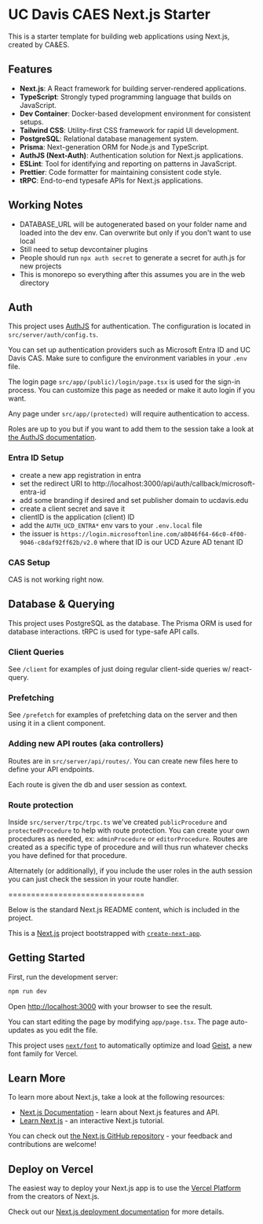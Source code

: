 # UC Davis CAES Next.js Starter

This is a starter template for building web applications using Next.js, created by CA&ES.

## Features

- **Next.js**: A React framework for building server-rendered applications.
- **TypeScript**: Strongly typed programming language that builds on JavaScript.
- **Dev Container**: Docker-based development environment for consistent setups.
- **Tailwind CSS**: Utility-first CSS framework for rapid UI development.
- **PostgreSQL**: Relational database management system.
- **Prisma**: Next-generation ORM for Node.js and TypeScript.
- **AuthJS (Next-Auth)**: Authentication solution for Next.js applications.
- **ESLint**: Tool for identifying and reporting on patterns in JavaScript.
- **Prettier**: Code formatter for maintaining consistent code style.
- **tRPC**: End-to-end typesafe APIs for Next.js applications.

## Working Notes

- DATABASE_URL will be autogenerated based on your folder name and loaded into the dev env. Can overwrite but only if you don't want to use local
- Still need to setup devcontainer plugins
- People should run `npx auth secret` to generate a secret for auth.js for new projects
- This is monorepo so everything after this assumes you are in the web directory

## Auth

This project uses [AuthJS](https://authjs.dev) for authentication. The configuration is located in `src/server/auth/config.ts`.

You can set up authentication providers such as Microsoft Entra ID and UC Davis CAS. Make sure to configure the environment variables in your `.env` file.

The login page `src/app/(public)/login/page.tsx` is used for the sign-in process. You can customize this page as needed or make it auto login if you want.

Any page under `src/app/(protected)` will require authentication to access.

Roles are up to you but if you want to add them to the session take a look at [the AuthJS documentation](https://authjs.dev/guides/role-based-access-control).

### Entra ID Setup

- create a new app registration in entra
- set the redirect URI to http://localhost:3000/api/auth/callback/microsoft-entra-id
- add some branding if desired and set publisher domain to ucdavis.edu
- create a client secret and save it
- clientID is the application (client) ID
- add the `AUTH_UCD_ENTRA*` env vars to your `.env.local` file
- the issuer is `https://login.microsoftonline.com/a8046f64-66c0-4f00-9046-c8daf92ff62b/v2.0` where that ID is our UCD Azure AD tenant ID

### CAS Setup

CAS is not working right now.

## Database & Querying

This project uses PostgreSQL as the database. The Prisma ORM is used for database interactions. tRPC is used for type-safe API calls.

### Client Queries

See `/client` for examples of just doing regular client-side queries w/ react-query.

### Prefetching

See `/prefetch` for examples of prefetching data on the server and then using it in a client component.

### Adding new API routes (aka controllers)

Routes are in `src/server/api/routes/`. You can create new files here to define your API endpoints.

Each route is given the db and user session as context.

### Route protection

Inside `src/server/trpc/trpc.ts` we've created `publicProcedure` and `protectedProcedure` to help with route protection. You can create your own procedures as needed, ex: `adminProcedure` or `editorProcedure`. Routes are created as a specific type of procedure and will thus run whatever checks you have defined for that procedure.

Alternately (or additionally), if you include the user roles in the auth session you can just check the session in your route handler.

==============================

Below is the standard Next.js README content, which is included in the project.

This is a [Next.js](https://nextjs.org) project bootstrapped with [`create-next-app`](https://nextjs.org/docs/app/api-reference/cli/create-next-app).

## Getting Started

First, run the development server:

```bash
npm run dev
```

Open [http://localhost:3000](http://localhost:3000) with your browser to see the result.

You can start editing the page by modifying `app/page.tsx`. The page auto-updates as you edit the file.

This project uses [`next/font`](https://nextjs.org/docs/app/building-your-application/optimizing/fonts) to automatically optimize and load [Geist](https://vercel.com/font), a new font family for Vercel.

## Learn More

To learn more about Next.js, take a look at the following resources:

- [Next.js Documentation](https://nextjs.org/docs) - learn about Next.js features and API.
- [Learn Next.js](https://nextjs.org/learn) - an interactive Next.js tutorial.

You can check out [the Next.js GitHub repository](https://github.com/vercel/next.js) - your feedback and contributions are welcome!

## Deploy on Vercel

The easiest way to deploy your Next.js app is to use the [Vercel Platform](https://vercel.com/new?utm_medium=default-template&filter=next.js&utm_source=create-next-app&utm_campaign=create-next-app-readme) from the creators of Next.js.

Check out our [Next.js deployment documentation](https://nextjs.org/docs/app/building-your-application/deploying) for more details.
